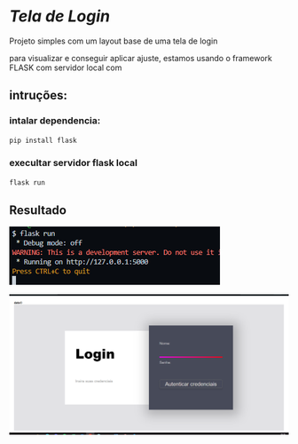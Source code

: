 # ***Tela de Login***

Projeto simples com um layout base de uma tela de login

para visualizar e conseguir aplicar ajuste, estamos usando o framework FLASK com servidor local com


## intruções: 
### intalar dependencia:
```bash
pip install flask
```
### execultar servidor flask local

```bash
flask run
```
## Resultado 
![alt text](image-1.png)

![alt text](image.png)

